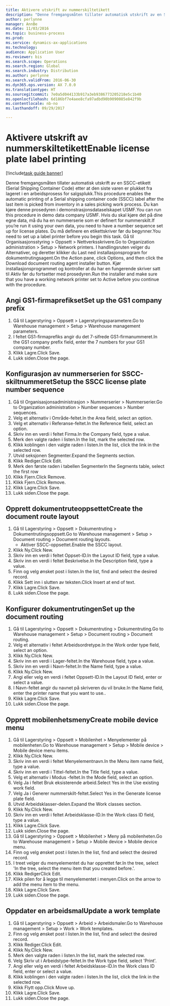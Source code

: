 ```yaml
--- 
title: Aktivere utskrift av nummerskiltetikett
description: "Denne fremgangsmåten tillater automatisk utskrift av en SSCC-etikett (Serial Shipping Container Code) etter at den siste varen er plukket fra lageret i en arbeidsprosess for salgsplukk."
author: perlynne
manager: AnnBe
ms.date: 11/03/2016
ms.topic: business-process
ms.prod: 
ms.service: dynamics-ax-applications
ms.technology: 
audience: Application User
ms.reviewer: bis
ms.search.scope: Operations
ms.search.region: Global
ms.search.industry: Distribution
ms.author: perlynne
ms.search.validFrom: 2016-06-30
ms.dyn365.ops.version: AX 7.0.0
ms.translationtype: HT
ms.sourcegitcommit: 7e0a5d044133b917a3eb9386773205218e5c1b40
ms.openlocfilehash: 6d186bf7e4aee8cfa97adbd90b9090085e842f9b
ms.contentlocale: nb-no
ms.lasthandoff: 09/29/2017

---
```

# <a name="enable-license-plate-label-printing"></a><span data-ttu-id="17cc1-103">Aktivere utskrift av nummerskiltetikett</span><span class="sxs-lookup"><span data-stu-id="17cc1-103">Enable license plate label printing</span></span>

[!include[task guide banner](../../includes/task-guide-banner.md)]

<span data-ttu-id="17cc1-104">Denne fremgangsmåten tillater automatisk utskrift av en SSCC-etikett (Serial Shipping Container Code) etter at den siste varen er plukket fra lageret i en arbeidsprosess for salgsplukk.</span><span class="sxs-lookup"><span data-stu-id="17cc1-104">This procedure enables the automatic printing of a Serial shipping container code (SSCC) label after the last item is picked from inventory in a sales picking work process.</span></span> <span data-ttu-id="17cc1-105">Du kan kjøre denne prosedyren i demonstrasjonsdataselskapet USMF.</span><span class="sxs-lookup"><span data-stu-id="17cc1-105">You can run this procedure in demo data company USMF.</span></span> <span data-ttu-id="17cc1-106">Hvis du skal kjøre det på dine egne data, må du ha en nummerserie som er definert for nummerskilt.</span><span class="sxs-lookup"><span data-stu-id="17cc1-106">If you’re run it using your own data, you need to have a number sequence set up for license plates.</span></span> <span data-ttu-id="17cc1-107">Du må definere en etikettskriver før du begynner.</span><span class="sxs-lookup"><span data-stu-id="17cc1-107">You need to set up a label printer before you begin this task.</span></span> <span data-ttu-id="17cc1-108">Gå til Organisasjonsstyring > Oppsett > Nettverksskrivere.</span><span class="sxs-lookup"><span data-stu-id="17cc1-108">Go to Organization administration > Setup > Network printers.</span></span> <span data-ttu-id="17cc1-109">I handlingsruten velger du Alternativer, og deretter klikker du Last ned installasjonsprogram for dokumentrutingsagent.</span><span class="sxs-lookup"><span data-stu-id="17cc1-109">On the Action pane, click Options, and then click the Download document routing agent installer button.</span></span> <span data-ttu-id="17cc1-110">Kjør installasjonsprogrammet og kontroller at du har en fungerende skriver satt til Aktiv før du fortsetter med prosedyren.</span><span class="sxs-lookup"><span data-stu-id="17cc1-110">Run the installer and make sure that you have a working network printer set to Active before you continue with the procedure.</span></span>


## <a name="set-up-the-gs1-company-prefix"></a><span data-ttu-id="17cc1-111">Angi GS1-firmaprefikset</span><span class="sxs-lookup"><span data-stu-id="17cc1-111">Set up the GS1 company prefix</span></span>
1. <span data-ttu-id="17cc1-112">Gå til Lagerstyring > Oppsett > Lagerstyringsparametere.</span><span class="sxs-lookup"><span data-stu-id="17cc1-112">Go to Warehouse management > Setup > Warehouse management parameters.</span></span>
2. <span data-ttu-id="17cc1-113">I feltet GS1-firmaprefiks angir du det 7-sifrede GS1-firmanummeret.</span><span class="sxs-lookup"><span data-stu-id="17cc1-113">In the GS1 company prefix field, enter the 7 numbers for your GS1 company number.</span></span>
3. <span data-ttu-id="17cc1-114">Klikk Lagre.</span><span class="sxs-lookup"><span data-stu-id="17cc1-114">Click Save.</span></span>
4. <span data-ttu-id="17cc1-115">Lukk siden.</span><span class="sxs-lookup"><span data-stu-id="17cc1-115">Close the page.</span></span>

## <a name="setup-the-sscc-license-plate-number-sequence"></a><span data-ttu-id="17cc1-116">Konfigurasjon av nummerserien for SSCC-skiltnummeret</span><span class="sxs-lookup"><span data-stu-id="17cc1-116">Setup the SSCC license plate number sequence</span></span>
1. <span data-ttu-id="17cc1-117">Gå til Organisasjonsadministrasjon > Nummerserier > Nummerserier.</span><span class="sxs-lookup"><span data-stu-id="17cc1-117">Go to Organization administration > Number sequences > Number sequences.</span></span>
2. <span data-ttu-id="17cc1-118">Velg et alternativ i Område-feltet.</span><span class="sxs-lookup"><span data-stu-id="17cc1-118">In the Area field, select an option.</span></span>
3. <span data-ttu-id="17cc1-119">Velg et alternativ i Referanse-feltet.</span><span class="sxs-lookup"><span data-stu-id="17cc1-119">In the Reference field, select an option.</span></span>
4. <span data-ttu-id="17cc1-120">Skriv inn en verdi i feltet Firma.</span><span class="sxs-lookup"><span data-stu-id="17cc1-120">In the Company field, type a value.</span></span>
5. <span data-ttu-id="17cc1-121">Merk den valgte raden i listen.</span><span class="sxs-lookup"><span data-stu-id="17cc1-121">In the list, mark the selected row.</span></span>
6. <span data-ttu-id="17cc1-122">Klikk koblingen i den valgte raden i listen.</span><span class="sxs-lookup"><span data-stu-id="17cc1-122">In the list, click the link in the selected row.</span></span>
7. <span data-ttu-id="17cc1-123">Utvid seksjonen Segmenter.</span><span class="sxs-lookup"><span data-stu-id="17cc1-123">Expand the Segments section.</span></span>
8. <span data-ttu-id="17cc1-124">Klikk Rediger.</span><span class="sxs-lookup"><span data-stu-id="17cc1-124">Click Edit.</span></span>
9. <span data-ttu-id="17cc1-125">Merk den første raden i tabellen Segmenter</span><span class="sxs-lookup"><span data-stu-id="17cc1-125">In the Segments table, select the first row</span></span>
10. <span data-ttu-id="17cc1-126">Klikk Fjern.</span><span class="sxs-lookup"><span data-stu-id="17cc1-126">Click Remove.</span></span>
11. <span data-ttu-id="17cc1-127">Klikk Fjern.</span><span class="sxs-lookup"><span data-stu-id="17cc1-127">Click Remove.</span></span>
12. <span data-ttu-id="17cc1-128">Klikk Lagre.</span><span class="sxs-lookup"><span data-stu-id="17cc1-128">Click Save.</span></span>
13. <span data-ttu-id="17cc1-129">Lukk siden.</span><span class="sxs-lookup"><span data-stu-id="17cc1-129">Close the page.</span></span>

## <a name="create-the-document-route-layout"></a><span data-ttu-id="17cc1-130">Opprett dokumentruteoppsettet</span><span class="sxs-lookup"><span data-stu-id="17cc1-130">Create the document route layout</span></span>
1. <span data-ttu-id="17cc1-131">Gå til Lagerstyring > Oppsett > Dokumentruting > Dokumentrutingsoppsett.</span><span class="sxs-lookup"><span data-stu-id="17cc1-131">Go to Warehouse management > Setup > Document routing > Document routing layouts.</span></span>
    * <span data-ttu-id="17cc1-132">Aktiver SSCC-oppsettet.</span><span class="sxs-lookup"><span data-stu-id="17cc1-132">Enable the SSCC layout.</span></span>  
2. <span data-ttu-id="17cc1-133">Klikk Ny.</span><span class="sxs-lookup"><span data-stu-id="17cc1-133">Click New.</span></span>
3. <span data-ttu-id="17cc1-134">Skriv inn en verdi i feltet Oppset-ID.</span><span class="sxs-lookup"><span data-stu-id="17cc1-134">In the Layout ID field, type a value.</span></span>
4. <span data-ttu-id="17cc1-135">Skriv inn en verdi i feltet Beskrivelse.</span><span class="sxs-lookup"><span data-stu-id="17cc1-135">In the Description field, type a value.</span></span>
5. <span data-ttu-id="17cc1-136">Finn og velg ønsket post i listen.</span><span class="sxs-lookup"><span data-stu-id="17cc1-136">In the list, find and select the desired record.</span></span>
6. <span data-ttu-id="17cc1-137">Klikk Sett inn i slutten av teksten.</span><span class="sxs-lookup"><span data-stu-id="17cc1-137">Click Insert at end of text.</span></span>
7. <span data-ttu-id="17cc1-138">Klikk Lagre.</span><span class="sxs-lookup"><span data-stu-id="17cc1-138">Click Save.</span></span>
8. <span data-ttu-id="17cc1-139">Lukk siden.</span><span class="sxs-lookup"><span data-stu-id="17cc1-139">Close the page.</span></span>

## <a name="set-up-the-document-routing"></a><span data-ttu-id="17cc1-140">Konfigurer dokumentrutingen</span><span class="sxs-lookup"><span data-stu-id="17cc1-140">Set up the document routing</span></span>
1. <span data-ttu-id="17cc1-141">Gå til Lagerstyring > Oppsett > Dokumentruting > Dokumentruting.</span><span class="sxs-lookup"><span data-stu-id="17cc1-141">Go to Warehouse management > Setup > Document routing > Document routing.</span></span>
2. <span data-ttu-id="17cc1-142">Velg et alternativ i feltet Arbeidsordretype.</span><span class="sxs-lookup"><span data-stu-id="17cc1-142">In the Work order type field, select an option.</span></span>
3. <span data-ttu-id="17cc1-143">Klikk Ny.</span><span class="sxs-lookup"><span data-stu-id="17cc1-143">Click New.</span></span>
4. <span data-ttu-id="17cc1-144">Skriv inn en verdi i Lager-feltet.</span><span class="sxs-lookup"><span data-stu-id="17cc1-144">In the Warehouse field, type a value.</span></span>
5. <span data-ttu-id="17cc1-145">Skriv inn en verdi i Navn-feltet.</span><span class="sxs-lookup"><span data-stu-id="17cc1-145">In the Name field, type a value.</span></span>
6. <span data-ttu-id="17cc1-146">Klikk Ny.</span><span class="sxs-lookup"><span data-stu-id="17cc1-146">Click New.</span></span>
7. <span data-ttu-id="17cc1-147">Angi eller velg en verdi i feltet Oppsett-ID.</span><span class="sxs-lookup"><span data-stu-id="17cc1-147">In the Layout ID field, enter or select a value.</span></span>
8. <span data-ttu-id="17cc1-148">I Navn-feltet angir du navnet på skriveren du vil bruke.</span><span class="sxs-lookup"><span data-stu-id="17cc1-148">In the Name field, enter the printer name that you want to use..</span></span>
9. <span data-ttu-id="17cc1-149">Klikk Lagre.</span><span class="sxs-lookup"><span data-stu-id="17cc1-149">Click Save.</span></span>
10. <span data-ttu-id="17cc1-150">Lukk siden.</span><span class="sxs-lookup"><span data-stu-id="17cc1-150">Close the page.</span></span>

## <a name="create-mobile-device-menu"></a><span data-ttu-id="17cc1-151">Opprett mobilenhetsmeny</span><span class="sxs-lookup"><span data-stu-id="17cc1-151">Create mobile device menu</span></span>
1. <span data-ttu-id="17cc1-152">Gå til Lagerstyring > Oppsett > Mobilenhet > Menyelementer på mobilenheten.</span><span class="sxs-lookup"><span data-stu-id="17cc1-152">Go to Warehouse management > Setup > Mobile device > Mobile device menu items.</span></span>
2. <span data-ttu-id="17cc1-153">Klikk Ny.</span><span class="sxs-lookup"><span data-stu-id="17cc1-153">Click New.</span></span>
3. <span data-ttu-id="17cc1-154">Skriv inn en verdi i feltet Menyelementnavn.</span><span class="sxs-lookup"><span data-stu-id="17cc1-154">In the Menu item name field, type a value.</span></span>
4. <span data-ttu-id="17cc1-155">Skriv inn en verdi i Tittel-feltet.</span><span class="sxs-lookup"><span data-stu-id="17cc1-155">In the Title field, type a value.</span></span>
5. <span data-ttu-id="17cc1-156">Velg et alternativ i Modus -feltet.</span><span class="sxs-lookup"><span data-stu-id="17cc1-156">In the Mode field, select an option.</span></span>
6. <span data-ttu-id="17cc1-157">Velg Ja i feltet Bruk eksisterende arbeid.</span><span class="sxs-lookup"><span data-stu-id="17cc1-157">Select Yes in the Use existing work field.</span></span>
7. <span data-ttu-id="17cc1-158">Velg Ja i Generer nummerskilt-feltet.</span><span class="sxs-lookup"><span data-stu-id="17cc1-158">Select Yes in the Generate license plate field.</span></span>
8. <span data-ttu-id="17cc1-159">Utvid Arbeidsklasser-delen.</span><span class="sxs-lookup"><span data-stu-id="17cc1-159">Expand the Work classes section.</span></span>
9. <span data-ttu-id="17cc1-160">Klikk Ny.</span><span class="sxs-lookup"><span data-stu-id="17cc1-160">Click New.</span></span>
10. <span data-ttu-id="17cc1-161">Skriv inn en verdi i feltet Arbeidsklasse-ID.</span><span class="sxs-lookup"><span data-stu-id="17cc1-161">In the Work class ID field, type a value.</span></span>
11. <span data-ttu-id="17cc1-162">Klikk Lagre.</span><span class="sxs-lookup"><span data-stu-id="17cc1-162">Click Save.</span></span>
12. <span data-ttu-id="17cc1-163">Lukk siden.</span><span class="sxs-lookup"><span data-stu-id="17cc1-163">Close the page.</span></span>
13. <span data-ttu-id="17cc1-164">Gå til Lagerstyring > Oppsett > Mobilenhet > Meny på mobilenheten.</span><span class="sxs-lookup"><span data-stu-id="17cc1-164">Go to Warehouse management > Setup > Mobile device > Mobile device menu.</span></span>
14. <span data-ttu-id="17cc1-165">Finn og velg ønsket post i listen.</span><span class="sxs-lookup"><span data-stu-id="17cc1-165">In the list, find and select the desired record.</span></span>
15. <span data-ttu-id="17cc1-166">I treet velger du menyelementet du har opprettet før.</span><span class="sxs-lookup"><span data-stu-id="17cc1-166">In the tree, select 'In the tree, select the menu item that you created before.'.</span></span>
16. <span data-ttu-id="17cc1-167">Klikk Rediger</span><span class="sxs-lookup"><span data-stu-id="17cc1-167">Click Edit.</span></span>
17. <span data-ttu-id="17cc1-168">Klikk pilen for å legge til menyelementet i menyen.</span><span class="sxs-lookup"><span data-stu-id="17cc1-168">Click on the arrow to add the menu item to the menu.</span></span>
18. <span data-ttu-id="17cc1-169">Klikk Lagre.</span><span class="sxs-lookup"><span data-stu-id="17cc1-169">Click Save.</span></span>
19. <span data-ttu-id="17cc1-170">Lukk siden.</span><span class="sxs-lookup"><span data-stu-id="17cc1-170">Close the page.</span></span>

## <a name="update-a-work-template"></a><span data-ttu-id="17cc1-171">Oppdater en arbeidsmal</span><span class="sxs-lookup"><span data-stu-id="17cc1-171">Update a work template</span></span>
1. <span data-ttu-id="17cc1-172">Gå til Lagerstyring > Oppsett > Arbeid > Arbeidsmaler.</span><span class="sxs-lookup"><span data-stu-id="17cc1-172">Go to Warehouse management > Setup > Work > Work templates.</span></span>
2. <span data-ttu-id="17cc1-173">Finn og velg ønsket post i listen.</span><span class="sxs-lookup"><span data-stu-id="17cc1-173">In the list, find and select the desired record.</span></span>
3. <span data-ttu-id="17cc1-174">Klikk Rediger.</span><span class="sxs-lookup"><span data-stu-id="17cc1-174">Click Edit.</span></span>
4. <span data-ttu-id="17cc1-175">Klikk Ny.</span><span class="sxs-lookup"><span data-stu-id="17cc1-175">Click New.</span></span>
5. <span data-ttu-id="17cc1-176">Merk den valgte raden i listen.</span><span class="sxs-lookup"><span data-stu-id="17cc1-176">In the list, mark the selected row.</span></span>
6. <span data-ttu-id="17cc1-177">Velg Skriv ut i Arbeidstype-feltet.</span><span class="sxs-lookup"><span data-stu-id="17cc1-177">In the Work type field, select 'Print'.</span></span>
7. <span data-ttu-id="17cc1-178">Angi eller velg en verdi i feltet Arbeidsklasse-ID.</span><span class="sxs-lookup"><span data-stu-id="17cc1-178">In the Work class ID field, enter or select a value.</span></span>
8. <span data-ttu-id="17cc1-179">Klikk koblingen i den valgte raden i listen.</span><span class="sxs-lookup"><span data-stu-id="17cc1-179">In the list, click the link in the selected row.</span></span>
9. <span data-ttu-id="17cc1-180">Klikk Flytt opp.</span><span class="sxs-lookup"><span data-stu-id="17cc1-180">Click Move up.</span></span>
10. <span data-ttu-id="17cc1-181">Klikk Lagre.</span><span class="sxs-lookup"><span data-stu-id="17cc1-181">Click Save.</span></span>
11. <span data-ttu-id="17cc1-182">Lukk siden.</span><span class="sxs-lookup"><span data-stu-id="17cc1-182">Close the page.</span></span>


